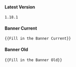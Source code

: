 #### Latest Version

```
1.18.1
```

#### Banner Current

```
{{Fill in the Banner Current}}
```

#### Banner Old

```
{{Fill in the Banner Old}}
```
